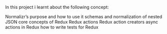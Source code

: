 In this project i learnt about the following concept:

Normalizr’s purpose and how to use it
schemas and normalization of nested JSON
core concepts of Redux
Redux actions
Redux action creators
async actions in Redux
how to write tests for Redux
